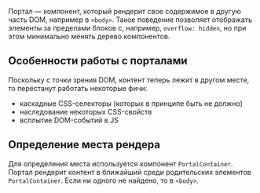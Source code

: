 Портал — компонент, который рендерит свое содержимое в другую часть DOM, например в `<body>`. Такое поведение позволяет отображать элементы за пределами блоков с, например, `overflow: hidden`, но при этом минимально менять дерево компонентов.


## Особенности работы с порталами
Поскольку с точки зрения DOM, контент теперь лежит в другом месте, то перестанут работать некоторые фичи:

 - каскадные CSS-селекторы (которых в принципе быть не должно)
 - наследование некоторых CSS-свойств
 - всплытие DOM-событий в JS  

## Определение места рендера
Для определения места используется компонент `PortalContainer`. Портал рендерит контент в ближайший среди родительских элементов `PortalContainer`. Если ни одного не найдено, то в `<body>`. 
